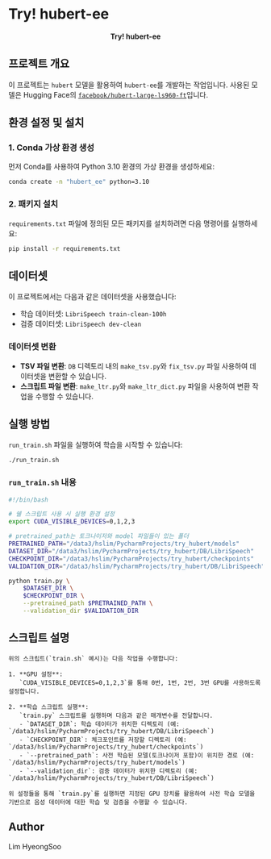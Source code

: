 # Try! hubert-ee
<p align="center">
  <strong>Try! hubert-ee</strong>
</p>

## 프로젝트 개요
이 프로젝트는 `hubert` 모델을 활용하여 `hubert-ee`를 개발하는 작업입니다. 사용된 모델은 Hugging Face의 [`facebook/hubert-large-ls960-ft`](https://huggingface.co/facebook/hubert-large-ls960-ft)입니다.

## 환경 설정 및 설치
### 1. Conda 가상 환경 생성
먼저 Conda를 사용하여 Python 3.10 환경의 가상 환경을 생성하세요:
```bash
conda create -n "hubert_ee" python=3.10
```

### 2. 패키지 설치
`requirements.txt` 파일에 정의된 모든 패키지를 설치하려면 다음 명령어를 실행하세요:
```bash
pip install -r requirements.txt
```

## 데이터셋
이 프로젝트에서는 다음과 같은 데이터셋을 사용했습니다:
- 학습 데이터셋: `LibriSpeech train-clean-100h`
- 검증 데이터셋: `LibriSpeech dev-clean`

### 데이터셋 변환
- **TSV 파일 변환**: `DB` 디렉토리 내의 `make_tsv.py`와 `fix_tsv.py` 파일 사용하여 데이터셋을 변환할 수 있습니다.
- **스크립트 파일 변환**: `make_ltr.py`와 `make_ltr_dict.py` 파일을 사용하여 변환 작업을 수행할 수 있습니다.

## 실행 방법
`run_train.sh` 파일을 실행하여 학습을 시작할 수 있습니다:
```bash
./run_train.sh
```

### `run_train.sh` 내용
```bash
#!/bin/bash

# 쉘 스크립트 사용 시 실행 환경 설정
export CUDA_VISIBLE_DEVICES=0,1,2,3

# pretrained_path는 토크나이저와 model 파일들이 있는 폴더
PRETRAINED_PATH="/data3/hslim/PycharmProjects/try_hubert/models"
DATASET_DIR="/data3/hslim/PycharmProjects/try_hubert/DB/LibriSpeech"
CHECKPOINT_DIR="/data3/hslim/PycharmProjects/try_hubert/checkpoints"
VALIDATION_DIR="/data3/hslim/PycharmProjects/try_hubert/DB/LibriSpeech"

python train.py \
    $DATASET_DIR \
    $CHECKPOINT_DIR \
    --pretrained_path $PRETRAINED_PATH \
    --validation_dir $VALIDATION_DIR
```

## 스크립트 설명
```
위의 스크립트(`train.sh` 예시)는 다음 작업을 수행합니다:

1. **GPU 설정**:  
   `CUDA_VISIBLE_DEVICES=0,1,2,3`를 통해 0번, 1번, 2번, 3번 GPU를 사용하도록 설정합니다.

2. **학습 스크립트 실행**:  
   `train.py` 스크립트를 실행하며 다음과 같은 매개변수를 전달합니다.
   - `DATASET_DIR`: 학습 데이터가 위치한 디렉토리 (예: `/data3/hslim/PycharmProjects/try_hubert/DB/LibriSpeech`)
   - `CHECKPOINT_DIR`: 체크포인트를 저장할 디렉토리 (예: `/data3/hslim/PycharmProjects/try_hubert/checkpoints`)
   - `--pretrained_path`: 사전 학습된 모델(토크나이저 포함)이 위치한 경로 (예: `/data3/hslim/PycharmProjects/try_hubert/models`)
   - `--validation_dir`: 검증 데이터가 위치한 디렉토리 (예: `/data3/hslim/PycharmProjects/try_hubert/DB/LibriSpeech`)

위 설정들을 통해 `train.py`를 실행하면 지정된 GPU 장치를 활용하여 사전 학습 모델을 기반으로 음성 데이터에 대한 학습 및 검증을 수행할 수 있습니다.
```
## Author
Lim HyeongSoo
